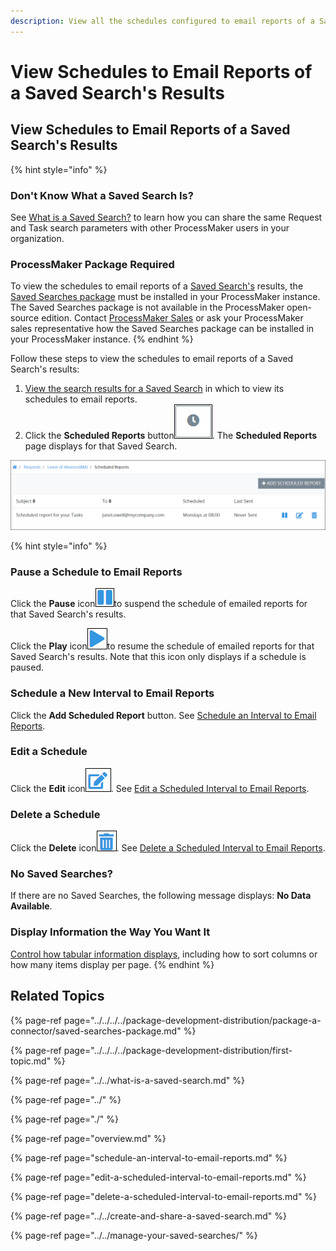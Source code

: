 ```yaml
---
description: View all the schedules configured to email reports of a Saved Search.
---
```


# View Schedules to Email Reports of a Saved Search's Results

## View Schedules to Email Reports of a Saved Search's Results

{% hint style="info" %}
### Don't Know What a Saved Search Is?

See [What is a Saved Search?](../../what-is-a-saved-search.md) to learn how you can share the same Request and Task search parameters with other ProcessMaker users in your organization.

### ProcessMaker Package Required

To view the schedules to email reports of a [Saved Search's](../../what-is-a-saved-search.md) results, the [Saved Searches package](../../../../package-development-distribution/package-a-connector/saved-searches-package.md) must be installed in your ProcessMaker instance. The Saved Searches package is not available in the ProcessMaker open-source edition. Contact [ProcessMaker Sales](mailto:sales@processmaker.com) or ask your ProcessMaker sales representative how the Saved Searches package can be installed in your ProcessMaker instance.
{% endhint %}

Follow these steps to view the schedules to email reports of a Saved Search's results:

1. [View the search results for a Saved Search](../view-search-results-for-a-saved-search.md) in which to view its schedules to email reports.
2. Click the **Scheduled Reports** button![](../../../../.gitbook/assets/scheduled-reports-button-saved-search-package.png). The **Scheduled Reports** page displays for that Saved Search.  

![Schedule to email reports for a Saved Search&apos;s results](../../../../.gitbook/assets/schedules-saved-search-package.png)

{% hint style="info" %}
### Pause a Schedule to Email Reports

Click the **Pause** icon![](../../../../.gitbook/assets/pause-start-timer-event-element-icon-processes.png)to suspend the schedule of emailed reports for that Saved Search's results.

Click the **Play** icon![](../../../../.gitbook/assets/play-start-timer-event-element-icon-processes.png)to resume the schedule of emailed reports for that Saved Search's results. Note that this icon only displays if a schedule is paused.

### Schedule a New Interval to Email Reports

Click the **Add Scheduled Report** button. See [Schedule an Interval to Email Reports](schedule-an-interval-to-email-reports.md).

### Edit a Schedule

Click the **Edit** icon![](../../../../.gitbook/assets/edit-icon.png). See [Edit a Scheduled Interval to Email Reports](edit-a-scheduled-interval-to-email-reports.md).

### Delete a Schedule

Click the **Delete** icon![](../../../../.gitbook/assets/trash-icon-process-modeler-processes.png). See [Delete a Scheduled Interval to Email Reports](delete-a-scheduled-interval-to-email-reports.md).

### No Saved Searches?

If there are no Saved Searches, the following message displays: **No Data Available**.

### Display Information the Way You Want It

[Control how tabular information displays](../../../control-how-requests-display-in-a-tab.md), including how to sort columns or how many items display per page.
{% endhint %}

## Related Topics

{% page-ref page="../../../../package-development-distribution/package-a-connector/saved-searches-package.md" %}

{% page-ref page="../../../../package-development-distribution/first-topic.md" %}

{% page-ref page="../../what-is-a-saved-search.md" %}

{% page-ref page="../" %}

{% page-ref page="./" %}

{% page-ref page="overview.md" %}

{% page-ref page="schedule-an-interval-to-email-reports.md" %}

{% page-ref page="edit-a-scheduled-interval-to-email-reports.md" %}

{% page-ref page="delete-a-scheduled-interval-to-email-reports.md" %}

{% page-ref page="../../create-and-share-a-saved-search.md" %}

{% page-ref page="../../manage-your-saved-searches/" %}


